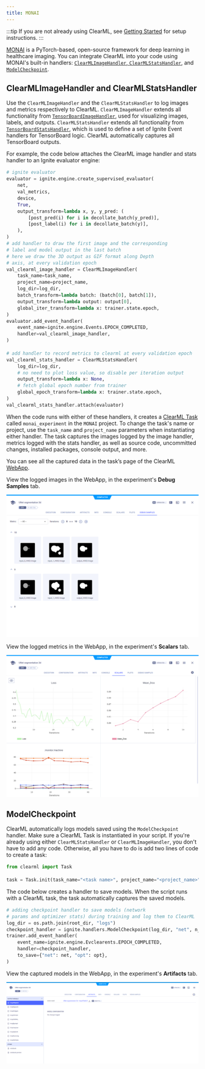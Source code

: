 ```yaml
---
title: MONAI
---
```


:::tip
If you are not already using ClearML, see [Getting Started](../getting_started/ds/ds_first_steps.md) for setup 
instructions.
:::

[MONAI](https://github.com/Project-MONAI/MONAI) is a PyTorch-based, open-source framework for deep learning in healthcare 
imaging. You can integrate ClearML into your code using MONAI's built-in handlers: [`ClearMLImageHandler`, `ClearMLStatsHandler`](#clearmlimagehandler-and-clearmlstatshandler), 
and [`ModelCheckpoint`](#modelcheckpoint). 

## ClearMLImageHandler and ClearMLStatsHandler

Use the `ClearMLImageHandler` and the `ClearMLStatsHandler` to log images and metrics respectively to ClearML. 
`ClearMLImageHandler` extends all functionality from [`TensorBoardImageHandler`](https://docs.monai.io/en/latest/handlers.html#monai.handlers.TensorBoardImageHandler), 
used for visualizing images, labels, and outputs. `ClearMLStatsHandler` extends all functionality from [`TensorBoardStatsHandler`](https://docs.monai.io/en/latest/handlers.html#monai.handlers.TensorBoardStatsHandler), 
which is used to define a set of Ignite Event handlers for TensorBoard logic. ClearML automatically captures all 
TensorBoard outputs.

For example, the code below attaches the ClearML image handler and stats handler to an Ignite evaluator engine:

```python
# ignite evaluator
evaluator = ignite.engine.create_supervised_evaluator(
    net,
    val_metrics,
    device,
    True,
    output_transform=lambda x, y, y_pred: (
        [post_pred(i) for i in decollate_batch(y_pred)],
        [post_label(i) for i in decollate_batch(y)],
    ),
)
# add handler to draw the first image and the corresponding
# label and model output in the last batch
# here we draw the 3D output as GIF format along Depth
# axis, at every validation epoch
val_clearml_image_handler = ClearMLImageHandler(
    task_name=task_name,
    project_name=project_name,
    log_dir=log_dir,
    batch_transform=lambda batch: (batch[0], batch[1]),
    output_transform=lambda output: output[0],
    global_iter_transform=lambda x: trainer.state.epoch,
)
evaluator.add_event_handler(
    event_name=ignite.engine.Events.EPOCH_COMPLETED,
    handler=val_clearml_image_handler,
)

# add handler to record metrics to clearml at every validation epoch
val_clearml_stats_handler = ClearMLStatsHandler(
    log_dir=log_dir,
    # no need to plot loss value, so disable per iteration output
    output_transform=lambda x: None,
    # fetch global epoch number from trainer
    global_epoch_transform=lambda x: trainer.state.epoch,
)
val_clearml_stats_handler.attach(evaluator)
```

When the code runs with either of these handlers, it creates a [ClearML Task](../fundamentals/task.md) called `monai_experiment` in the `MONAI` project. To 
change the task's name or project, use the `task_name` and `project_name` parameters when instantiating either handler. 
The task captures the images logged by the image handler, metrics logged with the stats handler, as well as source code, 
uncommitted changes, installed packages, console output, and more. 
 
You can see all the captured data in the task’s page of the ClearML [WebApp](../webapp/webapp_exp_track_visual.md).

View the logged images in the WebApp, in the experiment's **Debug Samples** tab.

![Debug Samples](../img/monai_clearml_debug_samples.png)

View the logged metrics in the WebApp, in the experiment's **Scalars** tab.

![MONAI scalars](../img/monai_clearml_scalars.png)

## ModelCheckpoint

ClearML automatically logs models saved using the `ModelCheckpoint` handler. Make sure a ClearML Task is instantiated in
your script. If you're already using either `ClearMLStatsHandler` or `ClearMLImageHandler`, you don't have to add any code. 
Otherwise, all you have to do is add two lines of code to create a task:

```python
from clearml import Task

task = Task.init(task_name="<task name>", project_name="<project_name>")
```

The code below creates a handler to save models. When the script runs with a ClearML task, the task automatically
captures the saved models.

```python
# adding checkpoint handler to save models (network
# params and optimizer stats) during training and log them to ClearML
log_dir = os.path.join(root_dir, "logs")
checkpoint_handler = ignite.handlers.ModelCheckpoint(log_dir, "net", n_saved=10, require_empty=False)
trainer.add_event_handler(
    event_name=ignite.engine.Evclearents.EPOCH_COMPLETED,
    handler=checkpoint_handler,
    to_save={"net": net, "opt": opt},
)
```

View the captured models in the WebApp, in the experiment's **Artifacts** tab. 

![MONAI models](../img/monai_clearml_models.png)
